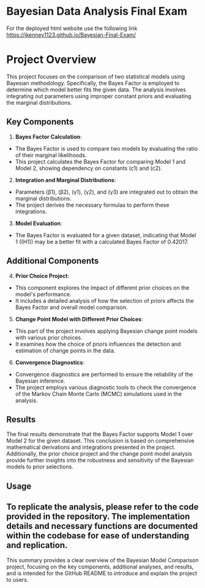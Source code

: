 # Bayesian Data Analysis Final Exam

For the deployed html website use the following link
https://jkenney1123.github.io/Bayesian-Final-Exam/

# Project Overview
This project focuses on the comparison of two statistical models using Bayesian methodology. Specifically, the Bayes Factor is employed to determine which model better fits the given data. The analysis involves integrating out parameters using improper constant priors and evaluating the marginal distributions.


## Key Components
1. **Bayes Factor Calculation**:
- The Bayes Factor is used to compare two models by evaluating the ratio of their marginal likelihoods.
- This project calculates the Bayes Factor for comparing Model 1 and Model 2, showing dependency on constants \(c1\) and \(c2\).
2. **Integration and Marginal Distributions**:
- Parameters \(β1\), \(β2\), \(γ1\), \(γ2\), and \(γ3\) are integrated out to obtain the marginal distributions.
- The project derives the necessary formulas to perform these integrations.
3. **Model Evaluation**:
- The Bayes Factor is evaluated for a given dataset, indicating that Model 1 (\(H1\)) may be a better fit with a calculated Bayes Factor of 0.42017.
## Additional Components
4. **Prior Choice Project**:
- This component explores the impact of different prior choices on the model's performance.
- It includes a detailed analysis of how the selection of priors affects the Bayes Factor and overall model comparison.
5. **Change Point Model with Different Prior Choices**:
- This part of the project involves applying Bayesian change point models with various prior choices.
- It examines how the choice of priors influences the detection and estimation of change points in the data.
6. **Convergence Diagnostics**:
- Convergence diagnostics are performed to ensure the reliability of the Bayesian inference.
- The project employs various diagnostic tools to check the convergence of the Markov Chain Monte Carlo (MCMC) simulations used in the analysis.
## Results
The final results demonstrate that the Bayes Factor supports Model 1 over Model 2 for the given dataset. This conclusion is based on comprehensive mathematical derivations and integrations presented in the project. Additionally, the prior choice project and the change point model analysis provide further insights into the robustness and sensitivity of the Bayesian models to prior selections.
## Usage
To replicate the analysis, please refer to the code provided in the repository. The implementation details and necessary functions are documented within the codebase for ease of understanding and replication.
---
This summary provides a clear overview of the Bayesian Model Comparison project, focusing on the key components, additional analyses, and results, and is intended for the GitHub README to introduce and explain the project to users.
